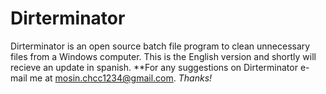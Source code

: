 # Dirterminator
Dirterminator is an open source batch file program to clean unnecessary files from a Windows computer. This is the English version and shortly will recieve an update in spanish. **For any suggestions on Dirterminator e-mail me at mosin.chcc1234@gmail.com. *Thanks!*
